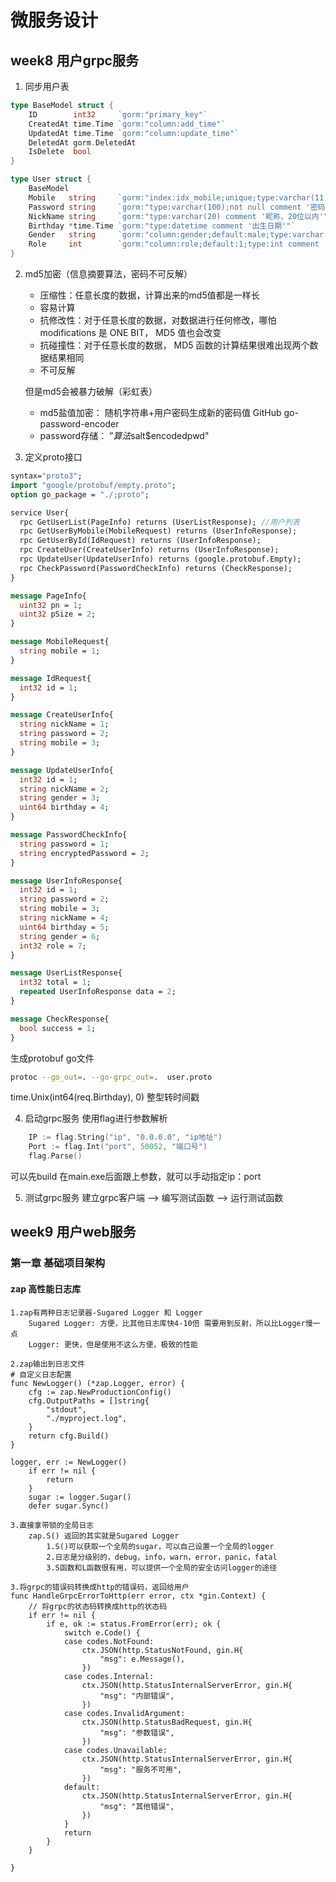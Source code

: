 # 微服务设计
## week8 用户grpc服务
1. 同步用户表
```go
type BaseModel struct {
	ID        int32     `gorm:"primary_key"`
	CreatedAt time.Time `gorm:"column:add_time"`
	UpdatedAt time.Time `gorm:"column:update_time"`
	DeletedAt gorm.DeletedAt
	IsDelete  bool
}

type User struct {
	BaseModel
	Mobile   string     `gorm:"index:idx_mobile;unique;type:varchar(11);not null comment '11位电话号码'"`
	Password string     `gorm:"type:varchar(100);not null comment '密码，100位以内'"`
	NickName string     `gorm:"type:varchar(20) comment '昵称，20位以内'"`
	Birthday *time.Time `gorm:"type:datetime comment '出生日期'"`
	Gender   string     `gorm:"column:gender;default:male;type:varchar(6) comment 'female表示女，male表示男'"`
	Role     int        `gorm:"column:role;default:1;type:int comment '1表示普通用户，2表示管理员'"`
}
```
2. md5加密（信息摘要算法，密码不可反解）
    - 压缩性：任意长度的数据，计算出来的md5值都是一样长
    - 容易计算
    - 抗修改性：对于任意长度的数据，对数据进行任何修改，哪怕 modifications 是 ONE BIT， MD5 值也会改变
    - 抗碰撞性：对于任意长度的数据， MD5 函数的计算结果很难出现两个数据结果相同
    - 不可反解
   
     但是md5会被暴力破解（彩虹表）
    - md5盐值加密： 随机字符串+用户密码生成新的密码值 GitHub go-password-encoder
    - password存储： ”$算法$salt$encodedpwd"


3. 定义proto接口
```protobuf
syntax="proto3";
import "google/protobuf/empty.proto";
option go_package = "./;proto";

service User{
  rpc GetUserList(PageInfo) returns (UserListResponse); //用户列表
  rpc GetUserByMobile(MobileRequest) returns (UserInfoResponse);
  rpc GetUserById(IdRequest) returns (UserInfoResponse);
  rpc CreateUser(CreateUserInfo) returns (UserInfoResponse);
  rpc UpdateUser(UpdateUserInfo) returns (google.protobuf.Empty);
  rpc CheckPassword(PasswordCheckInfo) returns (CheckResponse);
}

message PageInfo{
  uint32 pn = 1;
  uint32 pSize = 2;
}

message MobileRequest{
  string mobile = 1;
}

message IdRequest{
  int32 id = 1;
}

message CreateUserInfo{
  string nickName = 1;
  string password = 2;
  string mobile = 3;
}

message UpdateUserInfo{
  int32 id = 1;
  string nickName = 2;
  string gender = 3;
  uint64 birthday = 4;
}

message PasswordCheckInfo{
  string password = 1;
  string encryptedPassword = 2;
}

message UserInfoResponse{
  int32 id = 1;
  string password = 2;
  string mobile = 3;
  string nickName = 4;
  uint64 birthday = 5;
  string gender = 6;
  int32 role = 7;
}

message UserListResponse{
  int32 total = 1;
  repeated UserInfoResponse data = 2;
}

message CheckResponse{
  bool success = 1;
}
```
生成protobuf go文件
```bash
protoc --go_out=. --go-grpc_out=.  user.proto
```
time.Unix(int64(req.Birthday), 0) 整型转时间戳

4. 启动grpc服务
使用flag进行参数解析
```go
    IP := flag.String("ip", "0.0.0.0", "ip地址")
	Port := flag.Int("port", 50052, "端口号")
	flag.Parse()
```
可以先build 在main.exe后面跟上参数，就可以手动指定ip：port

5. 测试grpc服务
建立grpc客户端 --> 编写测试函数 --> 运行测试函数


## week9 用户web服务
### 第一章 基础项目架构
#### zap 高性能日志库
```text
1.zap有两种日志记录器-Sugared Logger 和 Logger
    Sugared Logger: 方便，比其他日志库快4-10倍 需要用到反射，所以比Logger慢一点
    Logger: 更快，但是使用不这么方便，极致的性能
```

```text
2.zap输出到日志文件
# 自定义日志配置
func NewLogger() (*zap.Logger, error) {
	cfg := zap.NewProductionConfig()
	cfg.OutputPaths = []string{
		"stdout",
		"./myproject.log",
	}
	return cfg.Build()
}

logger, err := NewLogger()
	if err != nil {
		return
	}
	sugar := logger.Sugar()
	defer sugar.Sync()

3.直接拿带锁的全局日志
    zap.S() 返回的其实就是Sugared Logger
        1.S()可以获取一个全局的sugar，可以自己设置一个全局的logger
        2.日志是分级别的，debug，info，warn，error，panic，fatal
        3.S函数和L函数很有用，可以提供一个全局的安全访问logger的途径

```

```text
3.将grpc的错误码转换成http的错误码，返回给用户
func HandleGrpcErrorToHttp(err error, ctx *gin.Context) {
	// 将grpc的状态码转换成http的状态码
	if err != nil {
		if e, ok := status.FromError(err); ok {
			switch e.Code() {
			case codes.NotFound:
				ctx.JSON(http.StatusNotFound, gin.H{
					"msg": e.Message(),
				})
			case codes.Internal:
				ctx.JSON(http.StatusInternalServerError, gin.H{
					"msg": "内部错误",
				})
			case codes.InvalidArgument:
				ctx.JSON(http.StatusBadRequest, gin.H{
					"msg": "参数错误",
				})
			case codes.Unavailable:
				ctx.JSON(http.StatusInternalServerError, gin.H{
					"msg": "服务不可用",
				})
			default:
				ctx.JSON(http.StatusInternalServerError, gin.H{
					"msg": "其他错误",
				})
			}
			return
		}
	}

}
```